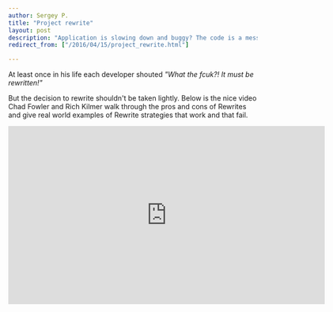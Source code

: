 ```yaml
---
author: Sergey P.
title: "Project rewrite"
layout: post
description: "Application is slowing down and buggy? The code is a mess, and changes are taking longer and longer? All signs seem to point to the dreaded Big Rewrite."
redirect_from: ["/2016/04/15/project_rewrite.html"]

---
```

At least once in his life each developer shouted _"What the fcuk?! It must be rewritten!"_

But the decision to rewrite shouldn't be taken lightly. Below is the nice video Chad Fowler and Rich Kilmer walk through the pros and cons of Rewrites and give real world examples of Rewrite strategies that work and that fail.

<iframe src="https://player.vimeo.com/video/16285681" width="640" height="360" frameborder="0" webkitallowfullscreen mozallowfullscreen allowfullscreen></iframe>
